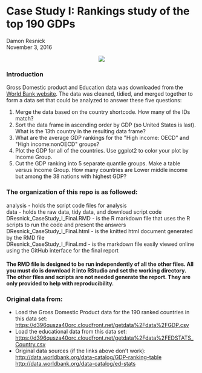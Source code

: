 # Case Study I: Rankings study of the top 190 GDPs
Damon Resnick  
November  3, 2016  


<p align = "center">
<img src = "/logo-wb-header-en.svg">
</p>

### Introduction
Gross Domestic product and Education data was downloaded from the [World Bank website](http://www.worldbank.org/). The data was cleaned, tidied, and merged together to form a data set that could be analyzed to answer these five questions:  

1)  Merge the data based on the country shortcode. How many of the IDs match?     
2)  Sort the data frame in ascending order by GDP (so United States is last). What is the 13th country in the resulting data frame?  
3)  What are the average GDP rankings for the "High income: OECD" and "High income:nonOECD" groups?  
4)  Plot the GDP for all of the countries. Use ggplot2 to color your plot by Income Group.  
5)  Cut the GDP ranking into 5 separate quantile groups. Make a table versus Income Group. How many countries are Lower middle income but among the 38 nations with highest GDP?   

### The organization of this repo is as followed:  
analysis - holds the script code files for analysis    
data - holds the raw data, tidy data, and download script code  
DResnick_CaseStudy_I_Final.RMD - is the R markdown file that uses the R scripts to run the code and present the answers  
DResnick_CaseStudy_I_Final.html - is the knitted html document generated by the RMD file  
DResnick_CaseStudy_I_Final.md - is the markdown file easily viewed online using the GitHub interface for the final report  

#### The RMD file is designed to be run independently  of all the other files. All you must do is download it into RStudio and set the working directory.  The other files and scripts are not needed generate the report.  They are only provided to help with reproducibility.

### Original data from:
- Load the Gross Domestic Product data for the 190 ranked countries in this data set:
  https://d396qusza40orc.cloudfront.net/getdata%2Fdata%2FGDP.csv
- Load the educational data from this data set:
  https://d396qusza40orc.cloudfront.net/getdata%2Fdata%2FEDSTATS_Country.csv
- Original data sources (if the links above don’t work):
  http://data.worldbank.org/data-catalog/GDP-ranking-table
  http://data.worldbank.org/data-catalog/ed-stats
